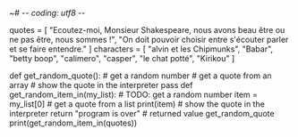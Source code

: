 ~# -*- coding: utf8 -*-

quotes = [
	"Ecoutez-moi, Monsieur Shakespeare, nous avons beau être ou ne pas être, nous sommes !",
	"On doit pouvoir choisir entre s'écouter parler et se faire entendre."
]
characters = [
	"alvin et les Chipmunks",
	"Babar",
	"betty boop",
	"calimero",
	"casper",
	"le chat potté",
	"Kirikou"
]

def get_random_quote():
	# get a random number
	# get a quote from an array
	# show the quote in the interpreter
	pass
def get_random_item_in(my_list):
	# TODO: get a random number
	item = my_list[0] # get a quote from a list
	print(item) # show the quote in the interpreter
	return "program is over" # returned value
	get_random_quote
	print(get_random_item_in(quotes))
